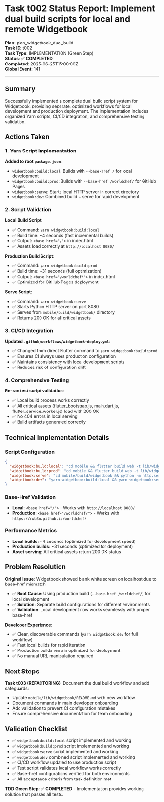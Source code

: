 # Task t002 Status Report: Implement dual build scripts for local and remote Widgetbook

**Plan**: plan_widgetbook_dual_build  
**Task ID**: t002  
**Task Type**: IMPLEMENTATION (Green Step)  
**Status**: ✅ **COMPLETED**  
**Completed**: 2025-06-25T15:00:00Z  
**Global Event**: 141  

---

## Summary

Successfully implemented a complete dual build script system for Widgetbook, providing separate, optimized workflows for local development and production deployment. The implementation includes organized Yarn scripts, CI/CD integration, and comprehensive testing validation.

## Actions Taken

### 1. Yarn Script Implementation
**Added to root `package.json`**:
- `widgetbook:build:local`: Builds with `--base-href /` for local development
- `widgetbook:build:prod`: Builds with `--base-href /worldchef/` for GitHub Pages
- `widgetbook:serve`: Starts local HTTP server in correct directory
- `widgetbook:dev`: Combined build + serve for rapid development

### 2. Script Validation
**Local Build Script**:
- ✅ Command: `yarn widgetbook:build:local`
- ✅ Build time: ~4 seconds (fast incremental builds)
- ✅ Output: `<base href="/">` in index.html
- ✅ Assets load correctly at `http://localhost:8080/`

**Production Build Script**:
- ✅ Command: `yarn widgetbook:build:prod`
- ✅ Build time: ~31 seconds (full optimization)
- ✅ Output: `<base href="/worldchef/">` in index.html
- ✅ Optimized for GitHub Pages deployment

**Serve Script**:
- ✅ Command: `yarn widgetbook:serve`
- ✅ Starts Python HTTP server on port 8080
- ✅ Serves from `mobile/build/widgetbook/` directory
- ✅ Returns 200 OK for all critical assets

### 3. CI/CD Integration
**Updated `.github/workflows/widgetbook-deploy.yml`**:
- ✅ Changed from direct Flutter command to `yarn widgetbook:build:prod`
- ✅ Ensures CI always uses production configuration
- ✅ Maintains consistency with local development scripts
- ✅ Reduces risk of configuration drift

### 4. Comprehensive Testing
**Re-ran test script validation**:
- ✅ Local build process works correctly
- ✅ All critical assets (flutter_bootstrap.js, main.dart.js, flutter_service_worker.js) load with 200 OK
- ✅ No 404 errors in local serving
- ✅ Build artifacts generated correctly

## Technical Implementation Details

### Script Configuration
```json
{
  "widgetbook:build:local": "cd mobile && flutter build web -t lib/widgetbook/widgetbook.dart --base-href / --output build/widgetbook",
  "widgetbook:build:prod": "cd mobile && flutter build web -t lib/widgetbook/widgetbook.dart --base-href /worldchef/ --output build/widgetbook",
  "widgetbook:serve": "cd mobile/build/widgetbook && python -m http.server 8080",
  "widgetbook:dev": "yarn widgetbook:build:local && yarn widgetbook:serve"
}
```

### Base-Href Validation
- **Local**: `<base href="/">` - Works with `http://localhost:8080/`
- **Production**: `<base href="/worldchef/">` - Works with `https://rwb3n.github.io/worldchef/`

### Performance Metrics
- **Local builds**: ~4 seconds (optimized for development speed)
- **Production builds**: ~31 seconds (optimized for deployment)
- **Asset serving**: All critical assets return 200 OK status

## Problem Resolution

**Original Issue**: Widgetbook showed blank white screen on localhost due to base-href mismatch
- ✅ **Root Cause**: Using production build (`--base-href /worldchef/`) for local development
- ✅ **Solution**: Separate build configurations for different environments
- ✅ **Validation**: Local development now works seamlessly with proper base-href

**Developer Experience**: 
- ✅ Clear, discoverable commands (`yarn widgetbook:dev` for full workflow)
- ✅ Fast local builds for rapid iteration
- ✅ Production builds remain optimized for deployment
- ✅ No manual URL manipulation required

## Next Steps

**Task t003 (REFACTORING)**: Document the dual build workflow and add safeguards:
- Update `mobile/lib/widgetbook/README.md` with new workflow
- Document commands in main developer onboarding
- Add validation to prevent CI configuration mistakes
- Ensure comprehensive documentation for team onboarding

## Validation Checklist

- ✅ `widgetbook:build:local` script implemented and working
- ✅ `widgetbook:build:prod` script implemented and working  
- ✅ `widgetbook:serve` script implemented and working
- ✅ `widgetbook:dev` combined script implemented and working
- ✅ CI/CD workflow updated to use production script
- ✅ Test script validates local workflow works correctly
- ✅ Base-href configurations verified for both environments
- ✅ All acceptance criteria from task definition met

**TDD Green Step**: ✅ **COMPLETED** - Implementation provides working solution that passes all tests. 